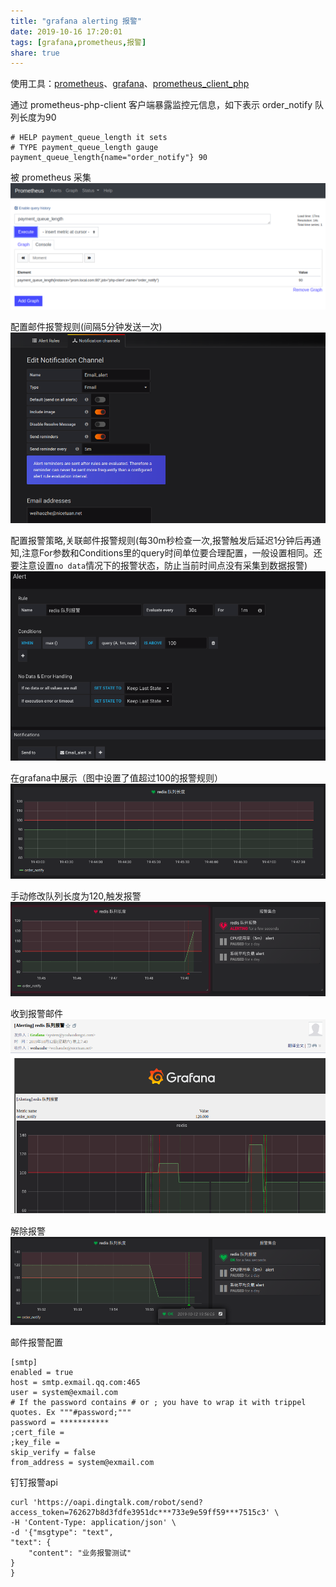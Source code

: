 ```yaml
---
title: "grafana alerting 报警"
date: 2019-10-16 17:20:01
tags: [grafana,prometheus,报警]
share: true
---
```


使用工具：[prometheus](https://github.com/prometheus/prometheus)、[grafana](https://github.com/grafana/grafana)、[prometheus_client_php](https://github.com/endclothing/prometheus_client_php)

通过 prometheus-php-client 客户端暴露监控元信息，如下表示 order_notify 队列长度为90
```
# HELP payment_queue_length it sets
# TYPE payment_queue_length gauge
payment_queue_length{name="order_notify"} 90
```

被 prometheus 采集
![2](/img/grafana-alerting/2.png)
<!-- more -->

配置邮件报警规则(间隔5分钟发送一次)
![8](/img/grafana-alerting/8.png)

配置报警策略,关联邮件报警规则(每30m秒检查一次,报警触发后延迟1分钟后再通知,注意For参数和Conditions里的query时间单位要合理配置，一般设置相同。还要注意设置`no data`情况下的报警状态，防止当前时间点没有采集到数据报警)
![7](/img/grafana-alerting/7.png)

在grafana中展示（图中设置了值超过100的报警规则）
![3](/img/grafana-alerting/3.png)

手动修改队列长度为120,触发报警
![4](/img/grafana-alerting/4.png)

收到报警邮件
![5](/img/grafana-alerting/5.png)

解除报警
![6](/img/grafana-alerting/6.png)

邮件报警配置
```
[smtp]
enabled = true
host = smtp.exmail.qq.com:465
user = system@exmail.com
# If the password contains # or ; you have to wrap it with trippel quotes. Ex """#password;"""
password = ***********
;cert_file =
;key_file =
skip_verify = false
from_address = system@exmail.com
```

钉钉报警api
```
curl 'https://oapi.dingtalk.com/robot/send?access_token=762627b8d3fdfe3951dc***733e9e59ff59***7515c3' \
-H 'Content-Type: application/json' \
-d '{"msgtype": "text",
"text": {
	"content": "业务报警测试"
}
}
```

